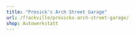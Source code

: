 ```yaml
---
title: "Prosick's Arch Street Garage"
url: /frackville/prosicks-arch-street-garage/
shop: Autowerkstatt
---
```

